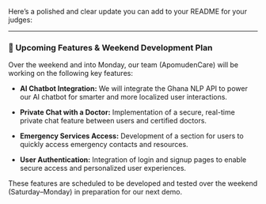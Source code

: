 Here’s a polished and clear update you can add to your README for your judges:

---

### 🔧 Upcoming Features & Weekend Development Plan

Over the weekend and into Monday, our team (ApomudenCare) will be working on the following key features:

* **AI Chatbot Integration:**
  We will integrate the Ghana NLP API to power our AI chatbot for smarter and more localized user interactions.

* **Private Chat with a Doctor:**
  Implementation of a secure, real-time private chat feature between users and certified doctors.

* **Emergency Services Access:**
  Development of a section for users to quickly access emergency contacts and resources.

* **User Authentication:**
  Integration of login and signup pages to enable secure access and personalized user experiences.

These features are scheduled to be developed and tested over the weekend (Saturday–Monday) in preparation for our next demo.


